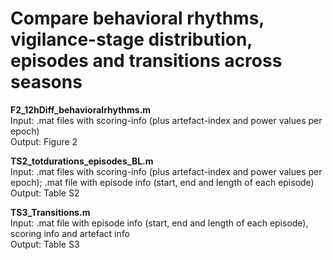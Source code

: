 # Compare behavioral rhythms, vigilance-stage distribution, episodes and transitions across seasons
        
**F2_12hDiff_behavioralrhythms.m**   
Input: .mat files with scoring-info (plus artefact-index and  power values per epoch)  
Output: Figure 2  


**TS2_totdurations_episodes_BL.m**  
Input: .mat files with scoring-info (plus artefact-index and  power values per epoch); .mat file with episode info (start, end and length of each episode)  
Output: Table S2   


**TS3_Transitions.m**   
Input:  .mat file with episode info (start, end and length of each episode), scoring info and artefact info  
Output: Table S3  
